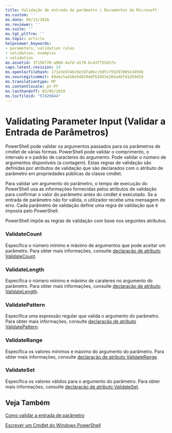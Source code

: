 ```yaml
---
title: Validação de entrada do parâmetro | Documentos da Microsoft
ms.custom: ''
ms.date: 09/13/2016
ms.reviewer: ''
ms.suite: ''
ms.tgt_pltfrm: ''
ms.topic: article
helpviewer_keywords:
- parameters, validation rules
- validation, examples
- validation
ms.assetid: 3f15bf20-a068-4a7d-a170-bc43f755d1fe
caps.latest.revision: 14
ms.openlocfilehash: 171e3e974619e197a0bcc9dfc759297005e34568
ms.sourcegitcommit: 69abc5ad16e5dd29ddfb1853e266a4bfd1d59d59
ms.translationtype: MT
ms.contentlocale: pt-PT
ms.lasthandoff: 03/05/2019
ms.locfileid: "57429844"
---
```

# <a name="validating-parameter-input"></a>Validating Parameter Input (Validar a Entrada de Parâmetros)

PowerShell pode validar os argumentos passados para os parâmetros de cmdlet de várias formas.
PowerShell pode validar o comprimento, o intervalo e o padrão de caracteres do argumento.
Pode validar o número de argumentos disponíveis (a contagem).
Estas regras de validação são definidas por atributos de validação que são declarados com o atributo de parâmetro em propriedades públicas da classe cmdlet.

Para validar um argumento do parâmetro, o tempo de execução do PowerShell usa as informações fornecidas pelos atributos de validação para confirmar o valor do parâmetro antes do cmdlet é executado.
Se a entrada de parâmetro não for válida, o utilizador recebe uma mensagem de erro.
Cada parâmetro de validação define uma regra de validação que é imposta pelo PowerShell.

PowerShell impõe as regras de validação com base nos seguintes atributos.

### <a name="validatecount"></a>ValidateCount

Especifica o número mínimo e máximo de argumentos que pode aceitar um parâmetro.
Para obter mais informações, consulte [declaração de atributo ValidateCount](./validatecount-attribute-declaration.md).

### <a name="validatelength"></a>ValidateLength

Especifica o número mínimo e máximo de carateres no argumento do parâmetro.
Para obter mais informações, consulte [declaração de atributo ValidateLength](./validatelength-attribute-declaration.md).

### <a name="validatepattern"></a>ValidatePattern

Especifica uma expressão regular que valida o argumento do parâmetro.
Para obter mais informações, consulte [declaração de atributo ValidatePattern](./validatepattern-attribute-declaration.md).

### <a name="validaterange"></a>ValidateRange

Especifica os valores mínimos e máximo do argumento do parâmetro.
Para obter mais informações, consulte [declaração de atributo ValidateRange](./validaterange-attribute-declaration.md).

### <a name="validateset"></a>ValidateSet

Especifica os valores válidos para o argumento do parâmetro.
Para obter mais informações, consulte [declaração de atributo ValidateSet](./validateset-attribute-declaration.md).

## <a name="see-also"></a>Veja Também

[Como validar a entrada de parâmetro](./how-to-validate-parameter-input.md)

[Escrever um Cmdlet do Windows PowerShell](./writing-a-windows-powershell-cmdlet.md)
